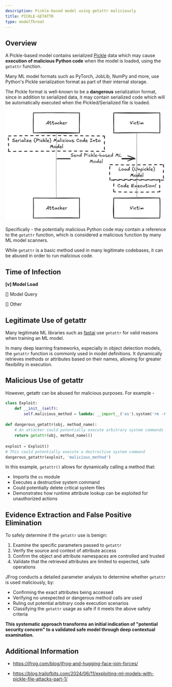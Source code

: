 ```yaml
---
description: Pickle-based model using getattr maliciously
title: PICKLE-GETATTR
type: modelThreat
---
```



## Overview

A Pickle-based model contains serialized [Pickle](https://docs.python.org/3/library/pickle.html) data which may cause **execution of malicious Python code** when the model is loaded, using the `getattr` function.

Many ML model formats such as PyTorch, JobLib, NumPy and more, use Python's Pickle serialization format as part of their internal storage.

The Pickle format is well-known to be a **dangerous** serialization format, since in addition to serialized data, it may contain serialized code which will be automatically executed when the Pickled/Serialized file is loaded.

![](img/pickle_deserialization.png)

Specifically - the potentially malicious Python code may contain a reference to the `getattr` function, which is considered a malicious function by many ML model scanners.

While `getattr` is a basic method used in many legitimate codebases, it can be abused in order to run malicious code.



## Time of Infection

**[v] Model Load**

[] Model Query

[] Other



## Legitimate Use of getattr

Many legitimate ML libraries such as [fastai](https://github.com/fastai/fastai) use `getattr` for valid reasons when training an ML model.

In many deep learning frameworks, especially in object detection models, the `getattr` function is commonly used in model definitions. It dynamically retrieves methods or attributes based on their names, allowing for greater flexibility in execution.



## Malicious Use of getattr

However, getattr can be abused for malicious purposes. For example -

```python
class Exploit:
    def __init__(self):
        self.malicious_method = lambda: __import__('os').system('rm -rf /')

def dangerous_getattr(obj, method_name):
    # An attacker could potentially execute arbitrary system commands
    return getattr(obj, method_name)()

exploit = Exploit()
# This could potentially execute a destructive system command
dangerous_getattr(exploit, 'malicious_method')
```

In this example, `getattr()` allows for dynamically calling a method that:

- Imports the `os` module
- Executes a destructive system command
- Could potentially delete critical system files
- Demonstrates how runtime attribute lookup can be exploited for unauthorized actions



## Evidence Extraction and False Positive Elimination

To safely determine if the `getattr` use is benign:

1. Examine the specific parameters passed to `getattr`
2. Verify the source and context of attribute access
3. Confirm the object and attribute namespaces are controlled and trusted
4. Validate that the retrieved attributes are limited to expected, safe operations

JFrog conducts a detailed parameter analysis to determine whether `getattr` is used maliciously, by:

- Confirming the exact attributes being accessed
- Verifying no unexpected or dangerous method calls are used
- Ruling out potential arbitrary code execution scenarios
- Classifying the `getattr` usage as safe if it meets the above safety criteria

**This systematic approach transforms an initial indication of "potential security concern" to a validated safe model through deep contextual examination.**



## Additional Information

* https://jfrog.com/blog/jfrog-and-hugging-face-join-forces/

* https://blog.trailofbits.com/2024/06/11/exploiting-ml-models-with-pickle-file-attacks-part-1/
